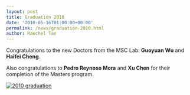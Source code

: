 ```yaml
---
layout: post
title: Graduation 2010
date: '2010-05-16T01:00:00+00:00'
permalink: /news/graduation-2010.html
author: Raechel Tan
---
```

<p>Congratulations to the new Doctors from the MSC Lab: <strong>Guoyuan Wu</strong> and <strong>Haifei Cheng</strong>.</p><p>Also congratulations to <strong>Pedro Reynoso Mora</strong> and <strong>Xu Chen</strong> for their completion of the Masters program.</p><p class="indent"><a href="{{ site.baseurl }}/assets/images/posts/2010Graduation.jpg" ><img src="{{ site.baseurl }}/assets/images/posts/2010GraduationS.jpg" alt="2010 graduation" border="0"></a></p>
